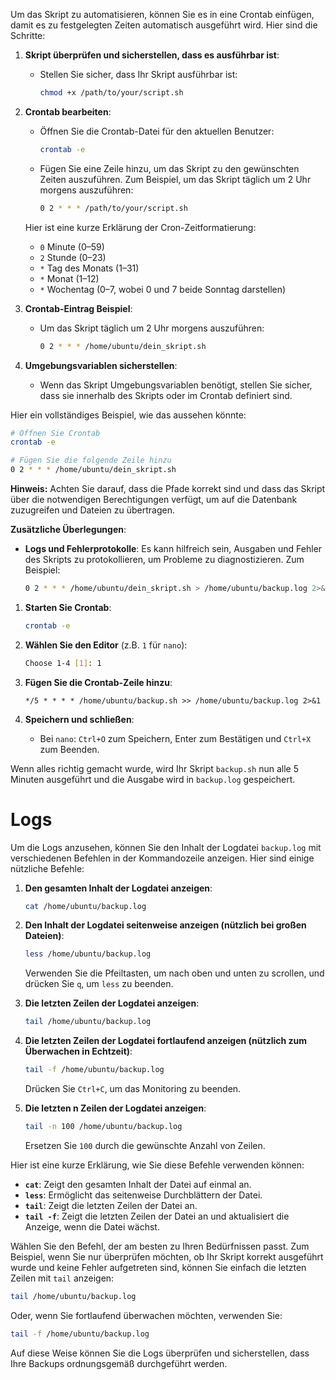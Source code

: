 Um das Skript zu automatisieren, können Sie es in eine Crontab einfügen, damit es zu festgelegten Zeiten automatisch ausgeführt wird. Hier sind die Schritte:

1. **Skript überprüfen und sicherstellen, dass es ausführbar ist**:
   - Stellen Sie sicher, dass Ihr Skript ausführbar ist:
     ```bash
     chmod +x /path/to/your/script.sh
     ```

2. **Crontab bearbeiten**:
   - Öffnen Sie die Crontab-Datei für den aktuellen Benutzer:
     ```bash
     crontab -e
     ```
   - Fügen Sie eine Zeile hinzu, um das Skript zu den gewünschten Zeiten auszuführen. Zum Beispiel, um das Skript täglich um 2 Uhr morgens auszuführen:
     ```bash
     0 2 * * * /path/to/your/script.sh
     ```

   Hier ist eine kurze Erklärung der Cron-Zeitformatierung:
   - `0` Minute (0–59)
   - `2` Stunde (0–23)
   - `*` Tag des Monats (1–31)
   - `*` Monat (1–12)
   - `*` Wochentag (0–7, wobei 0 und 7 beide Sonntag darstellen)

3. **Crontab-Eintrag Beispiel**:
   - Um das Skript täglich um 2 Uhr morgens auszuführen:
     ```bash
     0 2 * * * /home/ubuntu/dein_skript.sh
     ```

4. **Umgebungsvariablen sicherstellen**:
   - Wenn das Skript Umgebungsvariablen benötigt, stellen Sie sicher, dass sie innerhalb des Skripts oder im Crontab definiert sind.

Hier ein vollständiges Beispiel, wie das aussehen könnte:

```bash
# Öffnen Sie Crontab
crontab -e

# Fügen Sie die folgende Zeile hinzu
0 2 * * * /home/ubuntu/dein_skript.sh
```

**Hinweis:** Achten Sie darauf, dass die Pfade korrekt sind und dass das Skript über die notwendigen Berechtigungen verfügt, um auf die Datenbank zuzugreifen und Dateien zu übertragen.

**Zusätzliche Überlegungen**:
- **Logs und Fehlerprotokolle**: Es kann hilfreich sein, Ausgaben und Fehler des Skripts zu protokollieren, um Probleme zu diagnostizieren. Zum Beispiel:
  ```bash
  0 2 * * * /home/ubuntu/dein_skript.sh > /home/ubuntu/backup.log 2>&1
  ```


1. **Starten Sie Crontab**:
   ```bash
   crontab -e
   ```

2. **Wählen Sie den Editor** (z.B. `1` für `nano`):
   ```bash
   Choose 1-4 [1]: 1
   ```

3. **Fügen Sie die Crontab-Zeile hinzu**:
   ```plaintext
   */5 * * * * /home/ubuntu/backup.sh >> /home/ubuntu/backup.log 2>&1
   ```

4. **Speichern und schließen**:
   - Bei `nano`: `Ctrl+O` zum Speichern, Enter zum Bestätigen und `Ctrl+X` zum Beenden.

Wenn alles richtig gemacht wurde, wird Ihr Skript `backup.sh` nun alle 5 Minuten ausgeführt und die Ausgabe wird in `backup.log` gespeichert.


# Logs 

Um die Logs anzusehen, können Sie den Inhalt der Logdatei `backup.log` mit verschiedenen Befehlen in der Kommandozeile anzeigen. Hier sind einige nützliche Befehle:

1. **Den gesamten Inhalt der Logdatei anzeigen**:
   ```bash
   cat /home/ubuntu/backup.log
   ```

2. **Den Inhalt der Logdatei seitenweise anzeigen (nützlich bei großen Dateien)**:
   ```bash
   less /home/ubuntu/backup.log
   ```

   Verwenden Sie die Pfeiltasten, um nach oben und unten zu scrollen, und drücken Sie `q`, um `less` zu beenden.

3. **Die letzten Zeilen der Logdatei anzeigen**:
   ```bash
   tail /home/ubuntu/backup.log
   ```

4. **Die letzten Zeilen der Logdatei fortlaufend anzeigen (nützlich zum Überwachen in Echtzeit)**:
   ```bash
   tail -f /home/ubuntu/backup.log
   ```

   Drücken Sie `Ctrl+C`, um das Monitoring zu beenden.

5. **Die letzten n Zeilen der Logdatei anzeigen**:
   ```bash
   tail -n 100 /home/ubuntu/backup.log
   ```

   Ersetzen Sie `100` durch die gewünschte Anzahl von Zeilen.

Hier ist eine kurze Erklärung, wie Sie diese Befehle verwenden können:

- **`cat`**: Zeigt den gesamten Inhalt der Datei auf einmal an.
- **`less`**: Ermöglicht das seitenweise Durchblättern der Datei.
- **`tail`**: Zeigt die letzten Zeilen der Datei an.
- **`tail -f`**: Zeigt die letzten Zeilen der Datei an und aktualisiert die Anzeige, wenn die Datei wächst.

Wählen Sie den Befehl, der am besten zu Ihren Bedürfnissen passt. Zum Beispiel, wenn Sie nur überprüfen möchten, ob Ihr Skript korrekt ausgeführt wurde und keine Fehler aufgetreten sind, können Sie einfach die letzten Zeilen mit `tail` anzeigen:

```bash
tail /home/ubuntu/backup.log
```

Oder, wenn Sie fortlaufend überwachen möchten, verwenden Sie:

```bash
tail -f /home/ubuntu/backup.log
```

Auf diese Weise können Sie die Logs überprüfen und sicherstellen, dass Ihre Backups ordnungsgemäß durchgeführt werden.